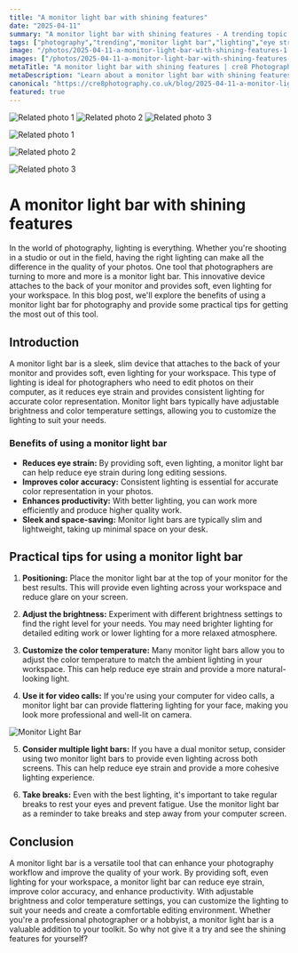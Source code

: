 ```yaml
---
title: "A monitor light bar with shining features"
date: "2025-04-11"
summary: "A monitor light bar with shining features - A trending topic in photography."
tags: ["photography","trending","monitor light bar","lighting","eye strain","color accuracy","productivity","space-saving","positioning","brightness","color temperature"]
image: "/photos/2025-04-11-a-monitor-light-bar-with-shining-features-1.jpg"
images: ["/photos/2025-04-11-a-monitor-light-bar-with-shining-features-1.jpg","/photos/2025-04-11-a-monitor-light-bar-with-shining-features-2.jpg","/photos/2025-04-11-a-monitor-light-bar-with-shining-features-3.jpg"]
metaTitle: "A monitor light bar with shining features | cre8 Photography"
metaDescription: "Learn about a monitor light bar with shining features in photography with practical tips and insights."
canonical: "https://cre8photography.co.uk/blog/2025-04-11-a-monitor-light-bar-with-shining-features"
featured: true
---
```


<!-- Gallery as HTML -->

<div class="grid grid-cols-1 sm:grid-cols-2 md:grid-cols-3 gap-4">
  <img src="/photos/2025-04-11-a-monitor-light-bar-with-shining-features-1.jpg" alt="Related photo 1" class="w-full rounded-lg" />
<img src="/photos/2025-04-11-a-monitor-light-bar-with-shining-features-2.jpg" alt="Related photo 2" class="w-full rounded-lg" />
<img src="/photos/2025-04-11-a-monitor-light-bar-with-shining-features-3.jpg" alt="Related photo 3" class="w-full rounded-lg" />
</div>


<!-- Gallery as Markdown -->
![Related photo 1](/photos/2025-04-11-a-monitor-light-bar-with-shining-features-1.jpg)


![Related photo 2](/photos/2025-04-11-a-monitor-light-bar-with-shining-features-2.jpg)


![Related photo 3](/photos/2025-04-11-a-monitor-light-bar-with-shining-features-3.jpg)



# A monitor light bar with shining features

In the world of photography, lighting is everything. Whether you're shooting in a studio or out in the field, having the right lighting can make all the difference in the quality of your photos. One tool that photographers are turning to more and more is a monitor light bar. This innovative device attaches to the back of your monitor and provides soft, even lighting for your workspace. In this blog post, we'll explore the benefits of using a monitor light bar for photography and provide some practical tips for getting the most out of this tool.

## Introduction

A monitor light bar is a sleek, slim device that attaches to the back of your monitor and provides soft, even lighting for your workspace. This type of lighting is ideal for photographers who need to edit photos on their computer, as it reduces eye strain and provides consistent lighting for accurate color representation. Monitor light bars typically have adjustable brightness and color temperature settings, allowing you to customize the lighting to suit your needs.

### Benefits of using a monitor light bar

- **Reduces eye strain:** By providing soft, even lighting, a monitor light bar can help reduce eye strain during long editing sessions.
- **Improves color accuracy:** Consistent lighting is essential for accurate color representation in your photos.
- **Enhances productivity:** With better lighting, you can work more efficiently and produce higher quality work.
- **Sleek and space-saving:** Monitor light bars are typically slim and lightweight, taking up minimal space on your desk.

## Practical tips for using a monitor light bar

1. **Positioning:** Place the monitor light bar at the top of your monitor for the best results. This will provide even lighting across your workspace and reduce glare on your screen.
   
2. **Adjust the brightness:** Experiment with different brightness settings to find the right level for your needs. You may need brighter lighting for detailed editing work or lower lighting for a more relaxed atmosphere.
   
3. **Customize the color temperature:** Many monitor light bars allow you to adjust the color temperature to match the ambient lighting in your workspace. This can help reduce eye strain and provide a more natural-looking light.
   
4. **Use it for video calls:** If you're using your computer for video calls, a monitor light bar can provide flattering lighting for your face, making you look more professional and well-lit on camera.

![Monitor Light Bar](/path/to/image)

5. **Consider multiple light bars:** If you have a dual monitor setup, consider using two monitor light bars to provide even lighting across both screens. This can help reduce eye strain and provide a more cohesive lighting experience.

6. **Take breaks:** Even with the best lighting, it's important to take regular breaks to rest your eyes and prevent fatigue. Use the monitor light bar as a reminder to take breaks and step away from your computer screen.

## Conclusion

A monitor light bar is a versatile tool that can enhance your photography workflow and improve the quality of your work. By providing soft, even lighting for your workspace, a monitor light bar can reduce eye strain, improve color accuracy, and enhance productivity. With adjustable brightness and color temperature settings, you can customize the lighting to suit your needs and create a comfortable editing environment. Whether you're a professional photographer or a hobbyist, a monitor light bar is a valuable addition to your toolkit. So why not give it a try and see the shining features for yourself?

